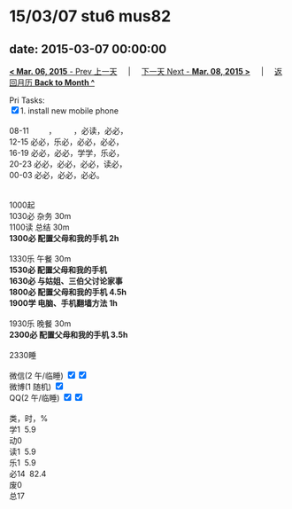# 15/03/07 stu6 mus82

date: 2015-03-07 00:00:00
---
[**< Mar. 06, 2015** - Prev 上一天](/lifelogs/2015/03/d06.html) &nbsp; &nbsp; | &nbsp; &nbsp; [下一天 Next - **Mar. 08, 2015 >**](/lifelogs/2015/03/d08.html) &nbsp; &nbsp; |  &nbsp; &nbsp; [返回月历 **Back to Month ^**](/lifelogs/2015/03/index.html)
<br/><div>Pri Tasks:<br/><input type="checkbox" checked="true"/>1. install new mobile phone<div><br/></div>08-11         ，        ，必读，必必，<br/>12-15 必必，乐必，必必，必必，<br/>16-19 必必，必必，学学，乐必，<br/>20-23 必必，必必，必必，读必，</div><div>00-03 必必，必必，必必。<br/> <div><br/></div>1000起<br/>1030必 杂务 30m</div><div>1100读 总结 30m</div><div><b>1300必 </b><b>配置父母和我的手机</b><b> 2h</b></div><div><b><br/></b></div><div>1330乐 午餐 30m</div><div><b>1530必 配置父母和我的手机</b></div><div><b>1630必 与姑姐、三伯父讨论家事</b></div><div><b>1800必</b><b> 配置父母和我的手机 4.5h</b></div><div><b>1900学 电脑、手机翻墙方法 1h</b></div><div><b><br/></b></div><div>1930乐 晚餐 30m</div><div><b>2300必 配置父母和我的手机 3.5h</b></div><div><div><b><br/></b></div>2330睡</div><div><br/>微信(2 午/临睡) <input type="checkbox" checked="true"/><input type="checkbox" checked="true"/><br/>微博(1 随机) <input type="checkbox" checked="false"/><br/>QQ(2 午/临睡) <input type="checkbox" checked="true"/><input type="checkbox" checked="true"/><br/><div><br/></div>类，时，%<br/>学1  5.9<br/>动0<br/>读1  5.9<br/>乐1  5.9<br/>必14  82.4<br/>废0<br/>总17</div>
